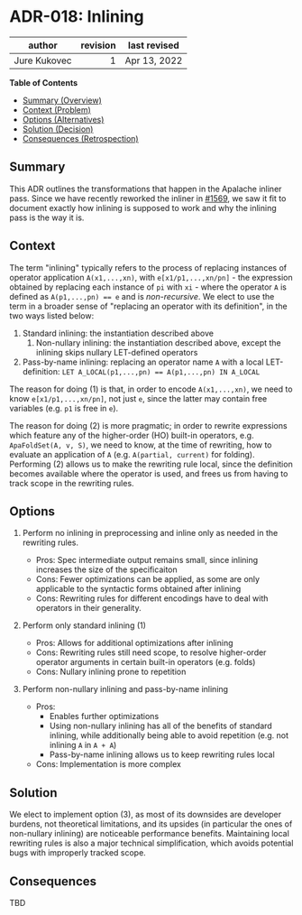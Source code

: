 # ADR-018: Inlining

| author       | revision | last revised |
| ------------ | --------:| ------------ |
| Jure Kukovec |        1 | Apr 13, 2022 |

**Table of Contents**

- [Summary (Overview)](#summary)
- [Context (Problem)](#context)
- [Options (Alternatives)](#options)
- [Solution (Decision)](#solution)
- [Consequences (Retrospection)](#consequences)

## Summary

<!-- Statement to summarize, following the following formula: -->

This ADR outlines the transformations that happen in the Apalache inliner pass.
Since we have recently reworked the inliner in [#1569](https://github.com/informalsystems/apalache/pull/1569), we saw it fit to document exactly how inlining is supposed to work and why the inlining pass is the way it is. 

## Context

<!-- Communicates the forces at play (technical, political, social, project).
     This is the story explaining the problem we are looking to resolve.
-->
The term "inlining" typically refers to the process of replacing instances of operator application `A(x1,...,xn)`, with `e[x1/p1,...,xn/pn]` - the expression obtained by replacing each instance of `pi` with `xi` -  where the operator `A` is defined as `A(p1,...,pn) == e` and is _non-recursive_.
We elect to use the term in a broader sense of "replacing an operator with its definition", in the two ways listed below:
  1. Standard inlining: the instantiation described above
      1. Non-nullary inlining: the instantiation described above, except the inlining skips nullary LET-defined operators
  2. Pass-by-name inlining: replacing an operator name `A` with a local LET-definition: `LET A_LOCAL(p1,...,pn) == A(p1,...,pn) IN A_LOCAL`

The reason for doing (1) is that, in order to encode `A(x1,...,xn)`, we need to know `e[x1/p1,...,xn/pn]`, not just `e`, since the latter may contain free variables (e.g. `p1` is free in `e`).

The reason for doing (2) is more pragmatic; in order to rewrite expressions which feature any of the higher-order (HO) built-in operators, e.g. `ApaFoldSet(A, v, S)`, we need to know, at the time of rewriting, how to evaluate an application of `A` (e.g. `A(partial, current)` for folding). 
Performing (2) allows us to make the rewriting rule local, since the definition becomes available where the operator is used, and frees us from having to track scope in the rewriting rules.

## Options

<!-- Communicate the options considered.
     This records evidence of our circumspection and documents the various alternatives
     considered but not adopted.
-->
1. Perform no inlining in preprocessing and inline only as needed in the rewriting rules.
    - Pros: Spec intermediate output remains small, since inlining increases the size of the specificaiton
    - Cons: Fewer optimizations can be applied, as some are only applicable to the syntactic forms obtained after inlining
    - Cons: Rewriting rules for different encodings have to deal with operators in their generality.

1. Perform only standard inlining (1)
    - Pros: Allows for additional optimizations after inlining
    - Cons: Rewriting rules still need scope, to resolve higher-order operator arguments in certain built-in operators (e.g. folds)
    - Cons: Nullary inlining prone to repetition

1. Perform non-nullary inlining and pass-by-name inlining
    - Pros: 
        - Enables further optimizations 
        - Using non-nullary inlining has all of the benefits of standard inlining, while additionally being able to avoid repetition (e.g. not inlining `A` in `A + A`)
        - Pass-by-name inlining allows us to keep rewriting rules local
    - Cons: Implementation is more complex

## Solution

<!-- Communicates what solution was decided, and it is expected to solve the
     problem. -->

We elect to implement option (3), as most of its downsides are developer burdens, not theoretical limitations, and its upsides (in particular the ones of non-nullary inlining) are noticeable performance benefits.
Maintaining local rewriting rules is also a major technical simplification, which avoids potential bugs with improperly tracked scope.

## Consequences

<!-- Records the results of the decision over the long term.
     Did it work, not work, was changed, upgraded, etc.
-->

TBD
